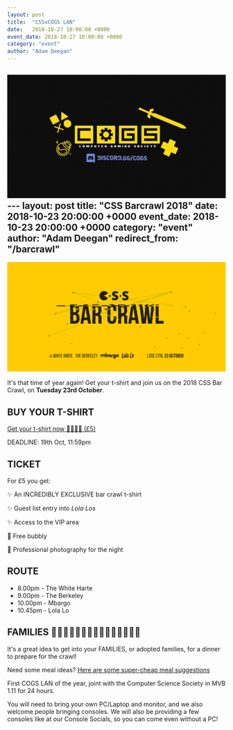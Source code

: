 ```yaml
---
layout: post
title:  "CSSxCOGS LAN"
date:   2018-10-27 10:00:00 +0000
event_date: 2018-10-27 10:00:00 +0000
category: "event"
author: "Adam Deegan"
---
```


[![](/assets/images/contrib/events/2018-10-lan/cover.jpg)](https://www.facebook.com/events/1849433995126346/)---
layout: post
title:  "CSS Barcrawl 2018"
date:   2018-10-23 20:00:00 +0000
event_date: 2018-10-23 20:00:00 +0000
category: "event"
author: "Adam Deegan"
redirect_from: "/barcrawl"
---

[![](/assets/images/contrib/events/2018-10-barcrawl/barcrawl-Twitter-Timeline.png)](https://www.facebook.com/events/348909932346928/)

It's that time of year again! Get your t-shirt and join us on the 2018 CSS Bar Crawl, on **Tuesday 23rd October**.

## BUY YOUR T-SHIRT

<a class="btn btn--dark" href="https://www.bristolsu.org.uk/groups/computer-science-society/events/css-annual-bar-crawl">
  Get your t-shirt now 👕🎽👚👔 (£5)
</a>

DEADLINE: 19th Oct, 11:59pm

## TICKET

For £5 you get:

✨ An INCREDIBLY EXCLUSIVE bar crawl t-shirt

✨ Guest list entry into *Lola Los*

✨ Access to the VIP area

🥂 Free bubbly

📸 Professional photography for the night

## ROUTE

* 8.00pm - The White Harte
* 9.00pm - The Berkeley
* 10.00pm - Mbargo
* 10.45pm - Lola Lo

## FAMILIES 👨‍👩‍👧‍👦👨‍👩‍👦‍👦👨‍👩‍👧‍👧👨‍👨‍👦

It's a great idea to get into your FAMILIES, or adopted families, for a dinner to prepare for the crawl!

Need some meal ideas? [Here are some super-cheap meal suggestions](https://docs.google.com/document/d/1EmM2h5kJbFCklKnKz7HgAVVMYRnUVHOm1Q1JBwdXu8k/edit)

First COGS LAN of the year, joint with the Computer Science Society in MVB 1.11 for 24 hours.

You will need to bring your own PC/Laptop and monitor, and we also welcome people bringing consoles. We will also be providing a few consoles like at our Console Socials, so you can come even without a PC!